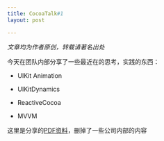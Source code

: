 ```yaml
---
title: CocoaTalk#1
layout: post

---
```


<em>文章均为作者原创，转载请著名出处</em>


今天在团队内部分享了一些最近在的思考，实践的东西：

- UIKit Animation

- UIKitDynamics

- ReactiveCocoa

- MVVM

这里是分享的[PDF资料](https://github.com/akaDealloc/blog/tree/gh-pages/pdf)，删掉了一些公司内部的内容